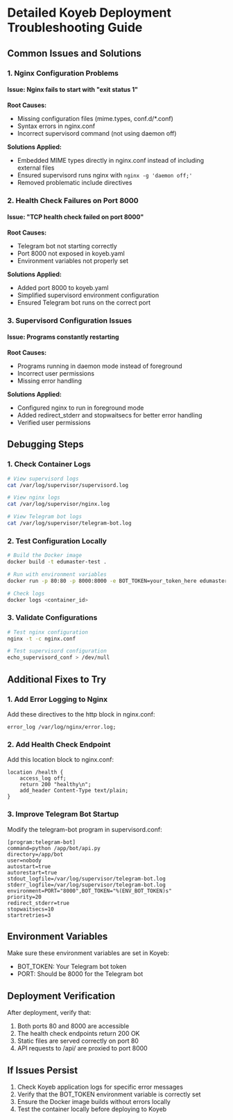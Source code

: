 # Detailed Koyeb Deployment Troubleshooting Guide

## Common Issues and Solutions

### 1. Nginx Configuration Problems

#### Issue: Nginx fails to start with "exit status 1"
**Root Causes:**
- Missing configuration files (mime.types, conf.d/*.conf)
- Syntax errors in nginx.conf
- Incorrect supervisord command (not using daemon off)

**Solutions Applied:**
- Embedded MIME types directly in nginx.conf instead of including external files
- Ensured supervisord runs nginx with `nginx -g 'daemon off;'`
- Removed problematic include directives

### 2. Health Check Failures on Port 8000

#### Issue: "TCP health check failed on port 8000"
**Root Causes:**
- Telegram bot not starting correctly
- Port 8000 not exposed in koyeb.yaml
- Environment variables not properly set

**Solutions Applied:**
- Added port 8000 to koyeb.yaml
- Simplified supervisord environment configuration
- Ensured Telegram bot runs on the correct port

### 3. Supervisord Configuration Issues

#### Issue: Programs constantly restarting
**Root Causes:**
- Programs running in daemon mode instead of foreground
- Incorrect user permissions
- Missing error handling

**Solutions Applied:**
- Configured nginx to run in foreground mode
- Added redirect_stderr and stopwaitsecs for better error handling
- Verified user permissions

## Debugging Steps

### 1. Check Container Logs
```bash
# View supervisord logs
cat /var/log/supervisor/supervisord.log

# View nginx logs
cat /var/log/supervisor/nginx.log

# View Telegram bot logs
cat /var/log/supervisor/telegram-bot.log
```

### 2. Test Configuration Locally
```bash
# Build the Docker image
docker build -t edumaster-test .

# Run with environment variables
docker run -p 80:80 -p 8000:8000 -e BOT_TOKEN=your_token_here edumaster-test

# Check logs
docker logs <container_id>
```

### 3. Validate Configurations
```bash
# Test nginx configuration
nginx -t -c nginx.conf

# Test supervisord configuration
echo_supervisord_conf > /dev/null
```

## Additional Fixes to Try

### 1. Add Error Logging to Nginx
Add these directives to the http block in nginx.conf:
```
error_log /var/log/nginx/error.log;
```

### 2. Add Health Check Endpoint
Add this location block to nginx.conf:
```
location /health {
    access_log off;
    return 200 "healthy\n";
    add_header Content-Type text/plain;
}
```

### 3. Improve Telegram Bot Startup
Modify the telegram-bot program in supervisord.conf:
```
[program:telegram-bot]
command=python /app/bot/api.py
directory=/app/bot
user=nobody
autostart=true
autorestart=true
stdout_logfile=/var/log/supervisor/telegram-bot.log
stderr_logfile=/var/log/supervisor/telegram-bot.log
environment=PORT="8000",BOT_TOKEN="%(ENV_BOT_TOKEN)s"
priority=20
redirect_stderr=true
stopwaitsecs=10
startretries=3
```

## Environment Variables

Make sure these environment variables are set in Koyeb:
- BOT_TOKEN: Your Telegram bot token
- PORT: Should be 8000 for the Telegram bot

## Deployment Verification

After deployment, verify that:
1. Both ports 80 and 8000 are accessible
2. The health check endpoints return 200 OK
3. Static files are served correctly on port 80
4. API requests to /api/ are proxied to port 8000

## If Issues Persist

1. Check Koyeb application logs for specific error messages
2. Verify that the BOT_TOKEN environment variable is correctly set
3. Ensure the Docker image builds without errors locally
4. Test the container locally before deploying to Koyeb